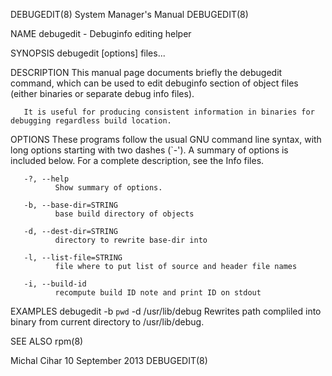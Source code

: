 DEBUGEDIT(8)                                                                               System Manager's Manual                                                                               DEBUGEDIT(8)

NAME
       debugedit - Debuginfo editing helper

SYNOPSIS
       debugedit [options] files...

DESCRIPTION
       This manual page documents briefly the debugedit command, which can be used to edit debuginfo section of object files (either binaries or separate debug info files).

       It is useful for producing consistent information in binaries for debugging regardless build location.

OPTIONS
       These programs follow the usual GNU command line syntax, with long options starting with two dashes (`-').  A summary of options is included below.  For a complete description, see the Info files.

       -?, --help
              Show summary of options.

       -b, --base-dir=STRING
              base build directory of objects

       -d, --dest-dir=STRING
              directory to rewrite base-dir into

       -l, --list-file=STRING
              file where to put list of source and header file names

       -i, --build-id
              recompute build ID note and print ID on stdout

EXAMPLES
       debugedit -b `pwd` -d /usr/lib/debug
           Rewrites path compliled into binary from current directory to /usr/lib/debug.

SEE ALSO
       rpm(8)

Michal Cihar                                                                                  10 September 2013                                                                                  DEBUGEDIT(8)
